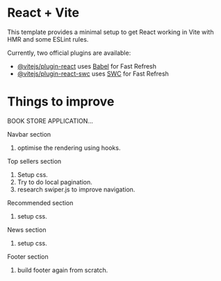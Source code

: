# React + Vite

This template provides a minimal setup to get React working in Vite with HMR and some ESLint rules.

Currently, two official plugins are available:

- [@vitejs/plugin-react](https://github.com/vitejs/vite-plugin-react/blob/main/packages/plugin-react/README.md) uses [Babel](https://babeljs.io/) for Fast Refresh
- [@vitejs/plugin-react-swc](https://github.com/vitejs/vite-plugin-react-swc) uses [SWC](https://swc.rs/) for Fast Refresh


# Things to improve
BOOK STORE APPLICATION...

Navbar section
1) optimise the rendering using hooks.

Top sellers section
1) Setup css.
2) Try to do local pagination.
3) research swiper.js to improve navigation.

Recommended section
1) setup css.

News section
1) setup css.

Footer section
1) build footer again from scratch.
